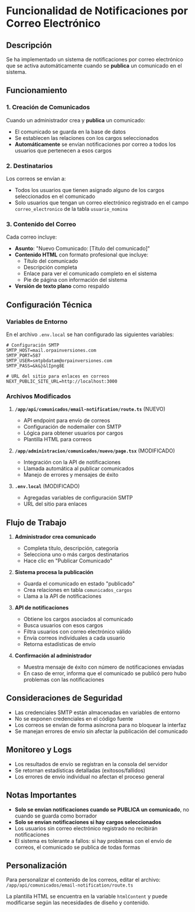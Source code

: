 # Funcionalidad de Notificaciones por Correo Electrónico

## Descripción
Se ha implementado un sistema de notificaciones por correo electrónico que se activa automáticamente cuando se **publica** un comunicado en el sistema.

## Funcionamiento

### 1. Creación de Comunicados
Cuando un administrador crea y **publica** un comunicado:
- El comunicado se guarda en la base de datos
- Se establecen las relaciones con los cargos seleccionados
- **Automáticamente** se envían notificaciones por correo a todos los usuarios que pertenecen a esos cargos

### 2. Destinatarios
Los correos se envían a:
- Todos los usuarios que tienen asignado alguno de los cargos seleccionados en el comunicado
- Solo usuarios que tengan un correo electrónico registrado en el campo `correo_electronico` de la tabla `usuario_nomina`

### 3. Contenido del Correo
Cada correo incluye:
- **Asunto**: "Nuevo Comunicado: [Título del comunicado]"
- **Contenido HTML** con formato profesional que incluye:
  - Título del comunicado
  - Descripción completa
  - Enlace para ver el comunicado completo en el sistema
  - Pie de página con información del sistema
- **Versión de texto plano** como respaldo

## Configuración Técnica

### Variables de Entorno
En el archivo `.env.local` se han configurado las siguientes variables:

```env
# Configuración SMTP
SMTP_HOST=mail.orpainversiones.com
SMTP_PORT=587
SMTP_USER=smtpbdatam@orpainversiones.com
SMTP_PASS=&k&}&lIpng8E

# URL del sitio para enlaces en correos
NEXT_PUBLIC_SITE_URL=http://localhost:3000
```

### Archivos Modificados

1. **`/app/api/comunicados/email-notification/route.ts`** (NUEVO)
   - API endpoint para envío de correos
   - Configuración de nodemailer con SMTP
   - Lógica para obtener usuarios por cargos
   - Plantilla HTML para correos

2. **`/app/administracion/comunicados/nuevo/page.tsx`** (MODIFICADO)
   - Integración con la API de notificaciones
   - Llamada automática al publicar comunicados
   - Manejo de errores y mensajes de éxito

3. **`.env.local`** (MODIFICADO)
   - Agregadas variables de configuración SMTP
   - URL del sitio para enlaces

## Flujo de Trabajo

1. **Administrador crea comunicado**
   - Completa título, descripción, categoría
   - Selecciona uno o más cargos destinatarios
   - Hace clic en "Publicar Comunicado"

2. **Sistema procesa la publicación**
   - Guarda el comunicado en estado "publicado"
   - Crea relaciones en tabla `comunicados_cargos`
   - Llama a la API de notificaciones

3. **API de notificaciones**
   - Obtiene los cargos asociados al comunicado
   - Busca usuarios con esos cargos
   - Filtra usuarios con correo electrónico válido
   - Envía correos individuales a cada usuario
   - Retorna estadísticas de envío

4. **Confirmación al administrador**
   - Muestra mensaje de éxito con número de notificaciones enviadas
   - En caso de error, informa que el comunicado se publicó pero hubo problemas con las notificaciones

## Consideraciones de Seguridad

- Las credenciales SMTP están almacenadas en variables de entorno
- No se exponen credenciales en el código fuente
- Los correos se envían de forma asíncrona para no bloquear la interfaz
- Se manejan errores de envío sin afectar la publicación del comunicado

## Monitoreo y Logs

- Los resultados de envío se registran en la consola del servidor
- Se retornan estadísticas detalladas (exitosos/fallidos)
- Los errores de envío individual no afectan el proceso general

## Notas Importantes

- **Solo se envían notificaciones cuando se PUBLICA un comunicado**, no cuando se guarda como borrador
- **Solo se envían notificaciones si hay cargos seleccionados**
- Los usuarios sin correo electrónico registrado no recibirán notificaciones
- El sistema es tolerante a fallos: si hay problemas con el envío de correos, el comunicado se publica de todas formas

## Personalización

Para personalizar el contenido de los correos, editar el archivo:
`/app/api/comunicados/email-notification/route.ts`

La plantilla HTML se encuentra en la variable `htmlContent` y puede modificarse según las necesidades de diseño y contenido.